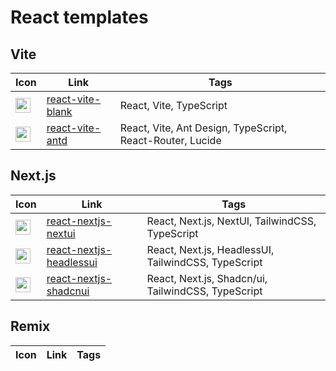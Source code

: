 # React templates

## Vite

| Icon                                                                             | Link                                                                                   | Tags                                                      |
|----------------------------------------------------------------------------------|----------------------------------------------------------------------------------------|-----------------------------------------------------------|
| <img height="24" src="https://cdn.svgporn.com/logos/css-3.svg"  width="24"/>     | [react-vite-blank](https://runow.dev/guide/react.html#react-typescript)                | React, Vite, TypeScript                                   |
| <img height="24" src="https://cdn.svgporn.com/logos/ant-design.svg" width="24"/> | [react-vite-antd](https://runow.dev/guide/react.html#react-antd)                       | React, Vite, Ant Design, TypeScript, React-Router, Lucide |

## Next.js

| Icon                                                                                                    | Link                                                                                   | Tags                                                      |
|---------------------------------------------------------------------------------------------------------|----------------------------------------------------------------------------------------|-----------------------------------------------------------|
| <img height="24" src="https://simpleicons.org/icons/nextui.svg" width="24"/>                         | [react-nextjs-nextui](https://runow.dev/guide/react.html#react-next-js-nextui)         | React, Next.js, NextUI, TailwindCSS, TypeScript           |
| <img height="24" src="https://cdn.svgporn.com/logos/headlessui-icon.svg" width="24"/>                         | [react-nextjs-headlessui](https://runow.dev/guide/react.html#react-next-js-headlessui) | React, Next.js, HeadlessUI, TailwindCSS, TypeScript       |
| <img height="24" src="https://ui.shadcn.com/apple-touch-icon.png" width="24"/>                          | [react-nextjs-shadcnui](https://runow.dev/guide/react.html#react-next-js-shadcnui)     | React, Next.js, Shadcn/ui, TailwindCSS, TypeScript        |


## Remix

| Icon                                                                                                    | Link                                                                                   | Tags                                                      |
|---------------------------------------------------------------------------------------------------------|----------------------------------------------------------------------------------------|-----------------------------------------------------------|

